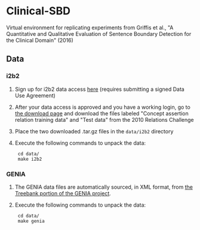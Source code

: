 # Clinical-SBD
Virtual environment for replicating experiments from Griffis et al., "A Quantitative and Qualitative Evaluation of Sentence Boundary Detection for the Clinical Domain" (2016)

## Data

### i2b2

1. Sign up for i2b2 data access [here](https://www.i2b2.org/NLP/DataSets/Register.php) (requires submitting a signed Data Use Agreement)
2. After your data access is approved and you have a working login, go to [the download page](https://www.i2b2.org/NLP/DataSets/Download.php) and download the files labeled "Concept assertion relation training data" and "Test data" from the 2010 Relations Challenge
3. Place the two downloaded .tar.gz files in the `data/i2b2` directory
4. Execute the following commands to unpack the data:

        cd data/
        make i2b2

### GENIA

1. The GENIA data files are automatically sourced, in XML format, from [the Treebank portion of the GENIA project](http://www.geniaproject.org/genia-corpus/treebank).
2. Execute the following commands to unpack the data:

        cd data/
        make genia

